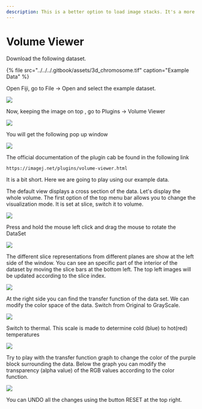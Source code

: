 ```yaml
---
description: This is a better option to load image stacks. It's a more mature plugin.
---
```


# Volume Viewer

Download the following dataset.

{% file src="../../../.gitbook/assets/3d\_chromosome.tif" caption="Example Data" %}

Open Fiji, go to File -&gt; Open and select the example dataset.

![](../../../.gitbook/assets/image%20%2824%29.png)

Now, keeping the image on top , go to Plugins -&gt; Volume Viewer



![](../../../.gitbook/assets/image%20%2815%29.png)

You will get the following pop up window

![](../../../.gitbook/assets/image%20%2818%29.png)

The official documentation of the plugin cab be found in the following link

```text
https://imagej.net/plugins/volume-viewer.html
```

It is a bit short. Here we are going to play using our example data.

The default view displays a cross section of the data. Let's display the whole volume. The first option of the top menu bar allows you to change the visualization mode. It is set at slice, switch it to volume.

![](../../../.gitbook/assets/image%20%2819%29.png)

Press and hold the mouse left click and drag the mouse to rotate the DataSet

![](../../../.gitbook/assets/image%20%282%29.png)

The different slice representations from different planes are show at the left side of the window. You can see an specific part of the interior of the dataset by moving the slice bars at the bottom left. The top left images will be updated according to the slice index.

![](../../../.gitbook/assets/image%20%283%29.png)

At the right side you can find the transfer function of the data set. We can modify the color space of the data. Switch from Original to GrayScale.

![](../../../.gitbook/assets/image%20%287%29.png)

Switch to thermal. This scale is made to determine cold \(blue\) to hot\(red\) temperatures

![](../../../.gitbook/assets/image%20%2816%29.png)

Try to play with the transfer function graph to change the color of the purple block surrounding the data. Below the graph you can modify the transparency \(alpha value\) of the RGB values according to the color function.

![](../../../.gitbook/assets/image%20%2825%29.png)

You can UNDO all the changes using the button RESET at the top right.

